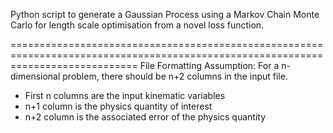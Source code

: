 Python script to generate a Gaussian Process using a Markov Chain Monte Carlo for length scale optimisation from a novel loss function. 


==================================================================================================================================
File Formatting Assumption:
For a n-dimensional problem, there should be n+2 columns in the input file.
- First n columns are the input kinematic variables
- n+1 column is the physics quantity of interest
- n+2 column is the associated error of the physics quantity